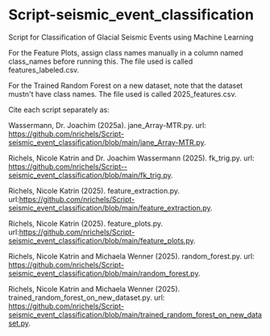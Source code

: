 # Script-seismic_event_classification
Script for Classification of Glacial Seismic Events using Machine Learning

For the Feature Plots, assign class names manually in a column named class_names before running this. The file used is called features_labeled.csv.

For the Trained Random Forest on a new dataset, note that the dataset mustn't have class names. The file used is called 2025_features.csv.


Cite each script separately as:

Wassermann, Dr. Joachim (2025a). jane_Array-MTR.py. url: https://github.com/nrichels/Script-seismic_event_classification/blob/main/jane_Array-MTR.py.

Richels, Nicole Katrin and Dr. Joachim Wassermann (2025). fk_trig.py. url: https://github.com/nrichels/Script--seismic_event_classification/blob/main/fk_trig.py.

Richels, Nicole Katrin (2025). feature_extraction.py. url:https://github.com/nrichels/Script-seismic_event_classification/blob/main/feature_extraction.py.

Richels, Nicole Katrin (2025). feature_plots.py. url:https://github.com/nrichels/Script-seismic_event_classification/blob/main/feature_plots.py.

Richels, Nicole Katrin and Michaela Wenner (2025). random_forest.py. url: https://github.com/nrichels/Script-seismic_event_classification/blob/main/random_forest.py.

Richels, Nicole Katrin and Michaela Wenner (2025). trained_random_forest_on_new_dataset.py. url: https://github.com/nrichels/Script-seismic_event_classification/blob/main/trained_random_forest_on_new_dataset.py.
